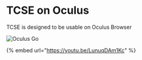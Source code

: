 # TCSE on Oculus

TCSE is designed to be usable on Oculus Browser

![Oculus Go](https://gyazo.com/0ad39dbd6c727545db44ac2088211931.jpg)

{% embed url="https://youtu.be/LunuqDAm1Kc" %}



